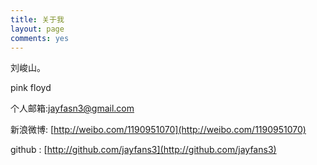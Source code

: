 ```yaml
---
title: 关于我
layout: page
comments: yes
---
```


刘峻山。

pink  floyd


个人邮箱:jayfasn3@gmail.com





新浪微博: [http://weibo.com/1190951070](http://weibo.com/1190951070)
  
github : [http://github.com/jayfans3](http://github.com/jayfans3)